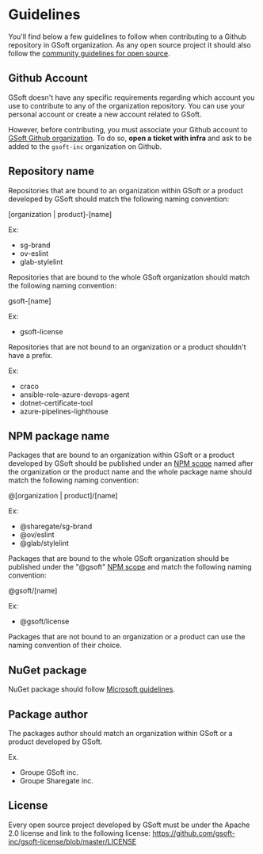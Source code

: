 # Guidelines

You'll find below a few guidelines to follow when contributing to a Github repository in GSoft organization. As any open source project it should also follow the [community guidelines for open source](https://opensource.guide/).

## Github Account

GSoft doesn't have any specific requirements regarding which account you use to contribute to any of the organization repository. You can use your personal account or create a new account related to GSoft.

However, before contributing, you must associate your Github account to [GSoft Github organization](https://github.com/gsoft-inc). To do so, **open a ticket with infra** and ask to be added to the `gsoft-inc` organization on Github.

## Repository name

Repositories that are bound to an organization within GSoft or a product developed by GSoft should match the following naming convention:

[organization | product]-[name]

Ex:

- sg-brand
- ov-eslint
- glab-stylelint

Repositories that are bound to the whole GSoft organization should match the following naming convention:

gsoft-[name]

Ex:

- gsoft-license

Repositories that are not bound to an organization or a product shouldn't have a prefix.

Ex:

- craco
- ansible-role-azure-devops-agent
- dotnet-certificate-tool
- azure-pipelines-lighthouse

## NPM package name

Packages that are bound to an organization within GSoft or a product developed by GSoft should be published under an [NPM scope](https://docs.npmjs.com/about-scopes) named after the organization or the product name and the whole package name should match the following naming convention:

@[organization | product]/[name]

Ex:

- @sharegate/sg-brand
- @ov/eslint
- @glab/stylelint

Packages that are bound to the whole GSoft organization should be published under the "@gsoft" [NPM scope](https://docs.npmjs.com/about-scopes) and match the following naming convention:

@gsoft/[name]

Ex:

- @gsoft/license

Packages that are not bound to an organization or a product can use the naming convention of their choice.

## NuGet package

NuGet package should follow [Microsoft guidelines](https://docs.microsoft.com/en-us/nuget/create-packages/package-authoring-best-practices).

## Package author

The packages author should match an organization within GSoft or a product developed by GSoft.

Ex.

- Groupe GSoft inc.
- Groupe Sharegate inc.

## License

Every open source project developed by GSoft must be under the Apache 2.0 license and link to the following license: https://github.com/gsoft-inc/gsoft-license/blob/master/LICENSE
